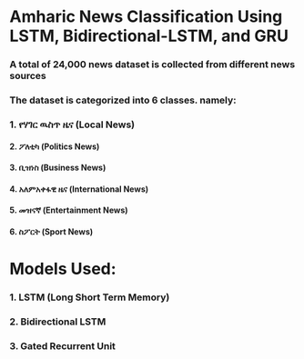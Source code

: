 # Amharic News Classification Using LSTM, Bidirectional-LSTM, and GRU
### A total of 24,000 news dataset is collected from different news sources
### The dataset is categorized into 6 classes. namely:
###    1. የሃገር ዉስጥ ዜና (Local News)
####     2. ፖለቲካ  (Politics News)
####     3. ቢዝነስ (Business News)
####     4. አለምአቀፋዊ ዜና (International News)
####     5. መዝናኛ (Entertainment News)
####     6. ስፖርት (Sport News)
# Models Used:
### 1. LSTM (Long Short Term Memory)
### 2. Bidirectional LSTM
### 3. Gated Recurrent Unit
